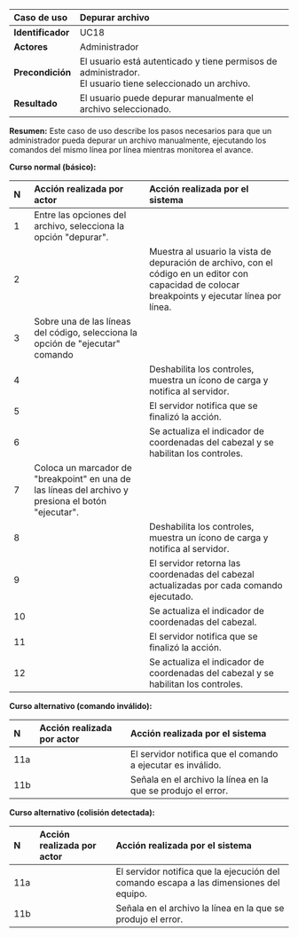 | **Caso de uso**      | **Depurar archivo** |
| :---        | :---        |
| **Identificador**      | UC18 |
| **Actores**      | Administrador |
| **Precondición**   | El usuario está autenticado y tiene permisos de administrador.<br />El usuario tiene seleccionado un archivo. |
| **Resultado**   | El usuario puede depurar manualmente el archivo seleccionado. |

**Resumen:**
Este caso de uso describe los pasos necesarios para que un administrador pueda depurar un archivo manualmente, ejecutando los comandos del mismo línea por línea mientras monitorea el avance.

**Curso normal (básico):**

| **N**      | **Acción realizada por actor** | **Acción realizada por el sistema** |
| :---        | :---        | :---        |
| 1      | Entre las opciones del archivo, selecciona la opción "depurar". |  |
| 2      |  | Muestra al usuario la vista de depuración de archivo, con el código en un editor con capacidad de colocar breakpoints y ejecutar línea por línea. |
| 3      | Sobre una de las líneas del código, selecciona la opción de "ejecutar" comando |  |
| 4      |  | Deshabilita los controles, muestra un ícono de carga y notifica al servidor. |
| 5      |  | El servidor notifica que se finalizó la acción. |
| 6      |  | Se actualiza el indicador de coordenadas del cabezal y se habilitan los controles. |
| 7      | Coloca un marcador de "breakpoint" en una de las líneas del archivo y presiona el botón "ejecutar". |  |
| 8      |  | Deshabilita los controles, muestra un ícono de carga y notifica al servidor. |
| 9      |  | El servidor retorna las coordenadas del cabezal actualizadas por cada comando ejecutado. |
| 10      |  | Se actualiza el indicador de coordenadas del cabezal. |
| 11      |  | El servidor notifica que se finalizó la acción. |
| 12      |  | Se actualiza el indicador de coordenadas del cabezal y se habilitan los controles. |

**Curso alternativo (comando inválido):**

| **N**      | **Acción realizada por actor** | **Acción realizada por el sistema** |
| :---        | :---        | :---        |
| 11a      |  | El servidor notifica que el comando a ejecutar es inválido.  |
| 11b      |  | Señala en el archivo la línea en la que se produjo el error. |

**Curso alternativo (colisión detectada):**

| **N**      | **Acción realizada por actor** | **Acción realizada por el sistema** |
| :---        | :---        | :---        |
| 11a      |  | El servidor notifica que la ejecución del comando escapa a las dimensiones del equipo. |
| 11b      |  | Señala en el archivo la línea en la que se produjo el error. |